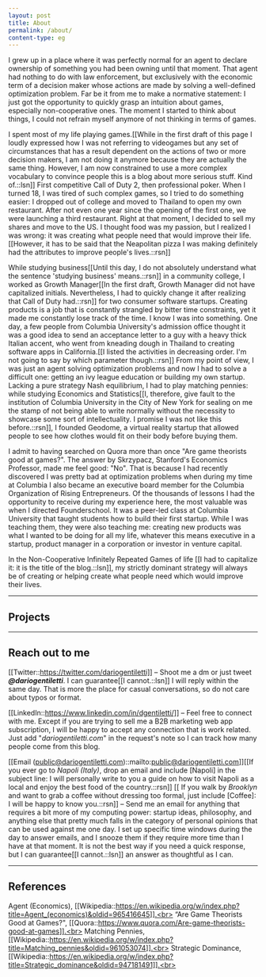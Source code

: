 ```yaml
---
layout: post
title: About
permalink: /about/
content-type: eg
---
```


I grew up in a place where it was perfectly normal for an agent to declare ownership of something you had been owning until that moment. That agent had nothing to do with law enforcement, but exclusively with the economic term of a decision maker whose actions are made by solving a well-defined optimization problem. Far be it from me to make a normative statement: I just got the opportunity to quickly grasp an intuition about games, especially non-cooperative ones. The moment I started to think about things, I could not refrain myself anymore of not thinking in terms of games.

I spent most of my life playing games.[[While in the first draft of this page I loudly expressed how I was not referring to videogames but any set of circumstances that has a result dependent on the actions of two or more decision makers, I am not doing it anymore because they are actually the same thing. However, I am now constrained to use a more complex vocabulary to convince people this is a blog about more serious stuff. Kind of.::lsn]] First competitive Call of Duty 2, then professional poker. When I turned 18, I was tired of such complex games, so I tried to do something easier: I dropped out of college and moved to Thailand to open my own restaurant.
After not even one year since the opening of the first one, we were launching a third restaurant. Right at that moment, I decided to sell my shares and move to the US. I thought food was my passion, but I realized I was wrong: it was creating what people need that would improve their life.[[However, it has to be said that the Neapolitan pizza I was making definitely had the attributes to improve people's lives.::rsn]]

While studying business[[Until this day, I do not absolutely understand what the sentence 'studying business' means.::rsn]] in a community college, I worked as Growth Manager[[In the first draft, Growth Manager did not have capitalized initials. Nevertheless, I had to quickly change it after realizing that Call of Duty had.::rsn]] for two consumer software startups. Creating products is a job that is constantly strangled by bitter time constraints, yet it made me constantly lose track of the time. I know I was into something. One day, a few people from Columbia University's admission office thought it was a good idea to send an acceptance letter to a guy with a heavy thick Italian accent, who went from kneading dough in Thailand to creating software apps in California.[[I listed the activities in decreasing order. I'm not going to say by which parameter though.::rsn]] From my point of view, I was just an agent solving optimization problems and now I had to solve a difficult one: getting an ivy league education or building my own startup. Lacking a pure strategy Nash equilibrium, I had to play matching pennies: while studying Economics and Statistics[[I, therefore, give fault to the institution of Columbia University in the City of New York for sealing on me the stamp of not being able to write normally without the necessity to showcase some sort of intellectuality. I promise I was not like this before.::rsn]], I founded Geodome, a virtual reality startup that allowed people to see how clothes would fit on their body before buying them.

I admit to having searched on Quora more than once "Are game theorists good at games?". The answer by Skrzypacz, Stanford's Economics Professor, made me feel good: "No". That is because I had recently discovered I was pretty bad at optimization problems when during my time at Columbia I also became an executive board member for the Columbia Organization of Rising Entrepreneurs. Of the thousands of lessons I had the opportunity to receive during my experience here, the most valuable was when I directed Founderschool. It was a peer-led class at Columbia University that taught students how to build their first startup. While I was teaching them, they were also teaching me: creating new products was what I wanted to be doing for all my life, whatever this means executive in a startup, product manager in a corporation or investor in venture capital.

In the Non-Cooperative Infinitely Repeated Games of life [[I had to capitalize it: it is the title of the blog.::lsn]], my strictly dominant strategy will always be of creating or helping create what people need which would improve their lives. 


---

## Projects

---

## Reach out to me      

[[Twitter::https://twitter.com/dariogentiletti]] – Shoot me a dm or just tweet ***@dariogentiletti***. I can guarantee[[I cannot.::lsn]] I will reply within the same day. That is more the place for casual conversations, so do not care about typos or format.

[[LinkedIn::https://www.linkedin.com/in/dgentiletti/]] – Feel free to connect with me. Except if you are trying to sell me a B2B marketing web app subscription, I will be happy to accept any connection that is work related. Just add "*dariogentiletti.com*" in the request's note so I can track how many people come from this blog.

[[Email (public@dariogentiletti.com)::mailto:public@dariogentiletti.com]][[If you ever go to *Napoli (Italy)*, drop an email and include [Napoli] in the subject line: I will personally write to you a guide on how to visit Napoli as a local and enjoy the best food of the country.::rsn]] [[ If you walk by *Brooklyn* and want to grab a coffee without dressing too formal, just include [Coffee]: I will be happy to know you.::rsn]] – Send me an email for anything that requires a bit more of my computing power: startup ideas, philosophy, and anything else that pretty much falls in the category of personal opinions that can be used against me one day. I set up specific time windows during the day to answer emails, and I snooze them if they require more time than I have at that moment. It is not the best way if you need a quick response, but I can guarantee[[I cannot.::lsn]] an answer as thoughtful as I can.


---

## References

Agent (Economics), [[Wikipedia::https://en.wikipedia.org/w/index.php?title=Agent_(economics)&oldid=965416645]].<br>
“Are Game Theorists Good at Games?", [[Quora::https://www.quora.com/Are-game-theorists-good-at-games]].<br>
Matching Pennies, [[Wikipedia::https://en.wikipedia.org/w/index.php?title=Matching_pennies&oldid=961053074]].<br>
Strategic Dominance, [[Wikipedia::https://en.wikipedia.org/w/index.php?title=Strategic_dominance&oldid=947181491]].<br>


